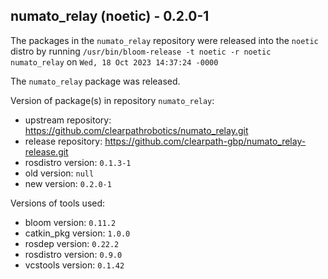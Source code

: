 ## numato_relay (noetic) - 0.2.0-1

The packages in the `numato_relay` repository were released into the `noetic` distro by running `/usr/bin/bloom-release -t noetic -r noetic numato_relay` on `Wed, 18 Oct 2023 14:37:24 -0000`

The `numato_relay` package was released.

Version of package(s) in repository `numato_relay`:

- upstream repository: https://github.com/clearpathrobotics/numato_relay.git
- release repository: https://github.com/clearpath-gbp/numato_relay-release.git
- rosdistro version: `0.1.3-1`
- old version: `null`
- new version: `0.2.0-1`

Versions of tools used:

- bloom version: `0.11.2`
- catkin_pkg version: `1.0.0`
- rosdep version: `0.22.2`
- rosdistro version: `0.9.0`
- vcstools version: `0.1.42`


